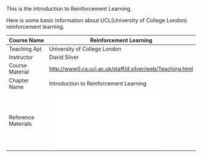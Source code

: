 This is the introduction to Reinforcement Learning.

Here is some basic information about UCL(University of College London) reinforcement learning.

|Course Name|Reinforcement Learning|
|---|---|
|Teaching Apt|University of College London|
|Instructor|David Silver|
|Course Material|http://www0.cs.ucl.ac.uk/staff/d.silver/web/Teaching.html|
|Chapter Name|Introduction to Reinforcement Learning|
|Reference Materials|![intro_RL](./materials/intro_RL.pdf)|
















